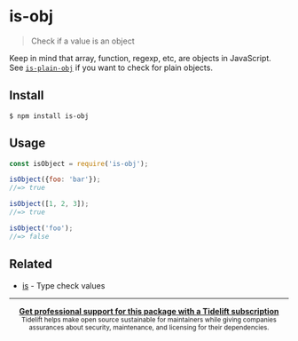 # is-obj

> Check if a value is an object

Keep in mind that array, function, regexp, etc, are objects in JavaScript.<br>
See [`is-plain-obj`](https://github.com/sindresorhus/is-plain-obj) if you want to check for plain objects.


## Install

```
$ npm install is-obj
```


## Usage

```js
const isObject = require('is-obj');

isObject({foo: 'bar'});
//=> true

isObject([1, 2, 3]);
//=> true

isObject('foo');
//=> false
```


## Related

- [is](https://github.com/sindresorhus/is) - Type check values


---

<div align="center">
	<b>
		<a href="https://tidelift.com/subscription/pkg/npm-is-obj?utm_source=npm-is-obj&utm_medium=referral&utm_campaign=readme">Get professional support for this package with a Tidelift subscription</a>
	</b>
	<br>
	<sub>
		Tidelift helps make open source sustainable for maintainers while giving companies<br>assurances about security, maintenance, and licensing for their dependencies.
	</sub>
</div>
